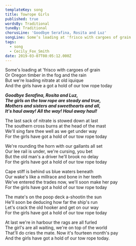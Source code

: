 ```yaml
---
templateKey: song
title: Towrope Girls
published: true
wordsBy: Traditional
tuneBy: Traditional
chorusLine: 'Goodbye Serafina, Rosita and Luz'
songLine: Some’s loading at 'frisco with cargoes of grain
tags:
  - song
  - Cecily_Fox_Smith
date: 2019-03-07T08:05:12.000Z
---
```

Some's loading at 'frisco with cargoes of grain\
Or Oregon timber in the fog and the rain\
But we're loading nitrate at old iquique\
And the girls have a got a hold of our tow rope today

***Goodbye Serafina, Rosita and Luz,***\
***The girls on the tow rope are steady and true,***\
***Mothers and sisters and sweethearts and all,***\
***It's haul away! All the way! Haul away haul!***

The last sack of nitrate is stowed down at last\
The southern cross burns at the head of the mast\
We'll sing fare thee well as we get under way\
For the girls have got a hold of our tow rope today

We're rounding the horn with our gallants all set\
Our lee rail is under, we're cursing, you bet\
But the old man's a driver he'll brook no delay\
For the girls have got a hold of our tow rope today

Cape stiff is behind us blue waters beneath\
Our wake's like a millrace and bone in her teeth\
We've entered the trades now, we'll soon make her pay\
For the girls have got a hold of our tow rope today

The mate's on the poop deck a-shootin the sun\
He'll soon be deducing how far the ship's run\
Let's crack the old hooker and get on our way\
For the girls have got a hold of our tow rope today

At last we're in harbour the rags are all furled\
The girl's are all waiting, we're on top of the world\
That'll do cries the mate. Now it's fourteen month's pay\
And the girls have got a hold of our tow rope today.
